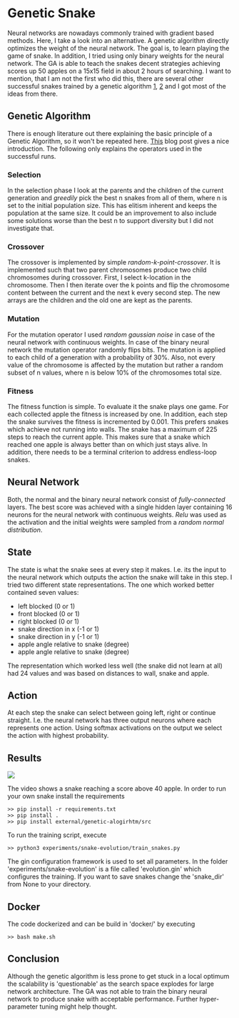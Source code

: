 # Genetic Snake
Neural networks are nowadays commonly trained with gradient based methods. 
Here, I take a look into an alternative. A genetic algorithm directly optimizes the weight of the 
neural network. The goal is, to learn playing the game of snake. 
In addition, I tried using only binary weights for the neural network. 
The GA is able to teach the snakes decent strategies achieving scores 
up 50 apples on a 15x15 field in about 2 hours of searching.
I want to mention, that I am not the first who did this, there are several other successful snakes trained by a genetic algorithm
[1](https://becominghuman.ai/designing-ai-solving-snake-with-evolution-f3dd6a9da867),
[2](https://theailearner.com/2018/11/09/snake-game-with-genetic-algorithm/) and I got most of the ideas from there.


## Genetic Algorithm 
There is enough literature out there explaining the basic principle of a Genetic Algorithm,
so it won't be repeated here. [This](https://towardsdatascience.com/introduction-to-genetic-algorithms-including-example-code-e396e98d8bf3)
blog post gives a nice introduction. The following only explains the operators used in the  
successful runs. 

### Selection
In the selection phase I look at the parents and the children of the current generation
and *greedily* pick the best n snakes from all of them, where 
n is set to the initial population size. This has elitism inherent and keeps the population 
at the same size. It could be an improvement to also include some solutions worse than the best 
n to support diversity but I did not investigate that.

### Crossover
The crossover is implemented by simple *random-k-point-crossover*.
It is implemented such that two parent chromosomes produce two child chromosomes during crossover.
First, I select k-location in the chromosome. Then I then iterate over the 
k points and flip the chromosome content between the current and the next k every second step.
The new arrays are the children and the old one are kept as the parents.

### Mutation
For the mutation operator I used *random gaussian noise* in case of the neural network with continuous 
weights. In case of the binary neural network the mutation operator randomly flips bits. 
The mutation is applied to each child of a generation with a probability of 30%. 
Also, not every value of the chromosome is affected by the mutation but rather a random subset of 
n values, where n is below 10% of the chromosomes total size.


### Fitness
The fitness function is simple. To evaluate it the snake plays one game. 
For each collected apple the fitness is increased by one. In addition, each step the snake 
survives the fitness is incremented by 0.001. This prefers snakes which achieve not running into 
walls. The snake has a maximum of 225 steps to reach the current apple. This makes sure that a snake which reached 
one apple is always better than on which just stays alive. In addition, there needs to be a terminal criterion to 
address endless-loop snakes. 


## Neural Network 

Both, the normal and the binary neural network consist of *fully-connected* layers. 
The best score was achieved with a single hidden layer containing 16 neurons for the neural 
network with continuous weights. *Relu* was used as the activation and the initial weights
were sampled from a *random normal distribution*.

## State
The state is what the snake sees at every step it makes. I.e. its the input to the neural network
which outputs the action the snake will take in this step.
I tried two different state representations. The one which worked better contained seven values:
* left blocked (0 or 1)
* front blocked (0 or 1)
* right blocked (0 or 1)
* snake direction in x (-1 or 1)
* snake direction in y (-1 or 1)
* apple angle relative to snake (degree)
* apple angle relative to snake (degree)

The representation which worked less well (the snake did not learn at all) 
had 24 values and was based on distances to wall, snake and apple.


## Action
At each step the snake can select between going left, right or continue straight. 
I.e. the neural network has three output neurons where each represents one action.
Using softmax activations on the output we select the action with highest probability.



## Results
[![](http://img.youtube.com/vi/nLp6u8bRUaA/0.jpg)](http://www.youtube.com/watch?v=nLp6u8bRUaA "Snake AI")

The video shows a snake reaching a score above 40 apple. 
In order to run your own snake install the requirements
```
>> pip install -r requirements.txt
>> pip install .
>> pip install external/genetic-alogirhtm/src
```
To run the training script, execute
```
>> python3 experiments/snake-evolution/train_snakes.py
```

The gin configuration framework is used to set all parameters. In the folder 'experiments/snake-evolution' is
a file called 'evolution.gin' which configures the training. 
If you want to save snakes change the 'snake_dir' from None to your directory.


## Docker

The code dockerized and can be build in 'docker/' by executing
```
>> bash make.sh
```


## Conclusion 
Although the genetic algorithm is less prone to get stuck in a local optimum
the scalability is 'questionable' as the search space explodes for large network architecture. 
The GA was not able to train the binary neural network to produce snake with acceptable performance. 
Further hyper-parameter tuning might help thought. 

